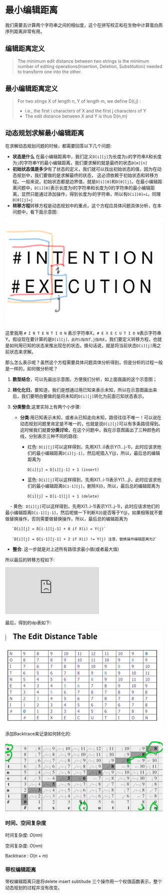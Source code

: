 # 最小编辑距离

我们需要去计算两个字符串之间的相似度，这个在拼写校正和在生物中计算蛋白质序列距离非常有用。

## 编辑距离定义

> The minimum edit distance between two strings is the minimum number of editing operations(Insertion, Deletion, Substitution) needed to transform one into the other.

## 最小编辑距离定义

> For two stings X of length n, Y of length m, we define D(i,j) :
>
> - i.e., the first i characters of X and the first j characters of Y
> - The edit distance between X and Y is thus D(n,m)

## 动态规划求解最小编辑距离

在求解动态规划问题的时候，都需要回答以下几个问题:

- **状态是什么** 在最小编辑距离中，我们定义`D[i][j]`为长度为`i`的字符串X和长度为`j`的字符串Y的最小编辑距离，我们要求解的就是最终的状态`D[m][n]`
- **初始状态值是多少**有了状态的定义，我们就可以找出初始状态的值，因为在动态规划中，我们要做的是求解最终的状态， 这必须依赖于初始状态和转移方程。一般来说，初始状态都是边界值，就是`D[i][0]`和`D[0][j]`。在最小编辑距离问题中，`D[i][0]`表示长度为i的字符串和长度为0的字符串的最小编辑距离，显然只能通过添加操作，得到长度为i的字符串，所以有`D[i][0]=i`。同理`D[0][j]=j`
- **转移方程**转移方程是动态规划中的重点，这个方程应具体问题具体分析，在本问题中，看下面示意图:

![](./images/dp.png)

这里我用 `# I N T E N T I O N` 表示字符串X，`# E X E C U T I O N`表示字符串Y。假设现在要计算的是`D[i][j]，此时i指向T,j指向E`，我们要定义转移方程，也就是如何用已知的状态来推出现在的状态，换句话说，就是将当前状态`D[i][j]`用之前状态来求解。

那么怎么表示呢？虽然这个方程需要具体问题具体分析得到，但是分析的过程一般是一样的，如何做分析呢？

1. **数型结合**，可以先画出示意图，方便我们分析，如上面我画的这个示意图；

2. **转化化归**，要知道，我们是想通过用已知来表示未知，所以在示意图画出来后，我们要明白要做的是将未知的`D[i][j]`转化为前面已知状态表示。

3. **分类整合**,这里实际上有两个小步骤:

   - **分类**:用已知表示未知，或者从已知走向未知，路径往往不唯一！可以说在动态规划问题里肯定是不唯一的，也就是说`D[i][j]`可以有多条路径得到。这时候我们就要**分类讨论**，在这个问题中，我在示意图画出了三种颜色的线，分别表示三种不同的路径:

     - 红色: `D[i][j]`可以这样得到，先用X(1..i)表示Y(1...j-1)，此时应该求他们的最小编辑距离`D[i][j-1]`，然后呢插入Y(j)，所以，最后总的编辑距离为

       `D[i][j] = D[i][j-1] + 1 (insert)`

     - 蓝色:  `D[i][j]`可以这样得到，先用X(1..i-1)表示Y(1…j)，此时应该求他们的最小编辑距离`D[i-1][j]`，删除X(i)，所以，最后总的编辑距离为

       `D[i][j] = D[i-1][j] + 1 (delete)`

     - 黄色:  `D[i][j]`可以这样得到，先用X(1..i-1)表示Y(1..j-1)，此时应该求他们的最小编辑距离`D[i-1][j-1]`，然后呢做一下判断X(i)是否等于Y(j)，如果相等就不要做替换操作，否则需要做替换操作，所以，最后总的编辑距离为

       `D[i][j] = D[i-1][j-1] + 0 if X(i) = Y(j)`

       `D[i][j] = D[i-1][j-1] + 2 if X(i) != Y(j) 注意，替换操作编辑距离为2`

   - **整合**: 这一步就是对上述所有路径求最小值(或者最大值)

所以最后的转移方程如下:

![](https://latex.codecogs.com/gif.latex?D%5Bi%5D%5Bj%5D%20%3D%20min%5Cleft%5C%7B%5Cbegin%7Bmatrix%7D%20D%28i-1%2Cj%29%20&plus;%201%5C%5C%20D%28i%2C%20j-1%29%20&plus;%201%5C%5C%20D%28i-1%2C%20j-1%29%20&plus;%200%20%28X%28i%29%20%3D%3D%20Y%28j%29%29%20or%20D%28i-1%2Cj-1%29%20&plus;%202%28X%28i%29%20%21%3D%20Y%28j%29%29%20%5Cend%7Bmatrix%7D%5Cright.)

最后，得到的dp表如下:

![](./images/dp_table.png)

添加Backtrace来记录如何转化的:

![](./images/backtrace.png)

### 时间、空间复杂度

时间复杂度: $O(nm)$

空间复杂度: $O(nm)$

Backtrace : $O(n+m)$

### 带权编辑距离

带权编辑距离只是将delete insert subtitude 三个操作用一个权值函数表示，整个动态规划的过程并没有改变。

